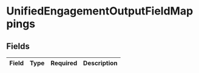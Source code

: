 # UnifiedEngagementOutputFieldMappings


## Fields

| Field       | Type        | Required    | Description |
| ----------- | ----------- | ----------- | ----------- |